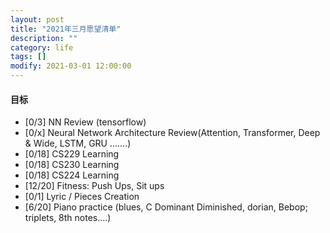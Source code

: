 ```yaml
---
layout: post
title: "2021年三月愿望清单"
description: ""
category: life
tags: []
modify: 2021-03-01 12:00:00
---
```



#### 目标

+ [0/3] NN Review (tensorflow)
+ [0/x] Neural Network Architecture Review(Attention, Transformer, Deep & Wide, LSTM, GRU .......)
+ [0/18] CS229 Learning
+ [0/18] CS230 Learning
+ [0/18] CS224 Learning
+ [12/20] Fitness: Push Ups, Sit ups
+ [0/1] Lyric / Pieces Creation
+ [6/20] Piano practice (blues, C Dominant Diminished, dorian, Bebop; triplets, 8th notes....)
